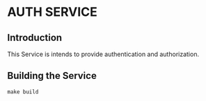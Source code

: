 # AUTH SERVICE

## Introduction

This Service is intends to provide authentication and authorization.

## Building the Service

```console
make build
```
